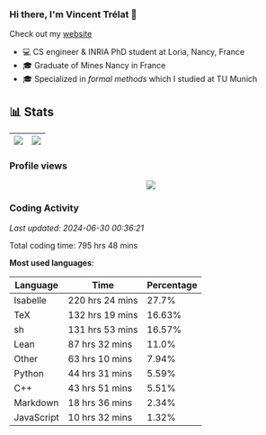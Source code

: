 ### Hi there, I'm Vincent Trélat 👋

Check out my [website](https://vtrelat.github.io)

-   💻 CS engineer & INRIA PhD student at Loria, Nancy, France
-   🎓 Graduate of Mines Nancy in France
-   🎓 Specialized in _formal methods_ which I studied at TU Munich

## 📊 **Stats**

| <img align="center" src="https://readme-stats.clckblog.space/api?username=VTrelat&show_icons=true&include_all_commits=true&theme=tokyonight&hide_border=true" /> | <img align="center" src="https://readme-stats.clckblog.space/api/top-langs/?username=VTrelat&layout=compact&theme=tokyonight&hide_border=true" /> |
| ---------------------------------------------------------------------------------------------------------------------------------------------------------------- | ------------------------------------------------------------------------------------------------------------------------------------------------- |

### Profile views

<p align="center">
 <img src="https://profile-counter.glitch.me/VTrelat/count.svg" />
</p>

<!--automations-->
### Coding Activity
_Last updated: 2024-06-30 00:36:21_

Total coding time: 795 hrs 48 mins

**Most used languages**:

| Language | Time | Percentage |
| ------------- | ------------- | ------------- |
| Isabelle | 220 hrs 24 mins | 27.7% |
| TeX | 132 hrs 19 mins | 16.63% |
| sh | 131 hrs 53 mins | 16.57% |
| Lean | 87 hrs 32 mins | 11.0% |
| Other | 63 hrs 10 mins | 7.94% |
| Python | 44 hrs 31 mins | 5.59% |
| C++ | 43 hrs 51 mins | 5.51% |
| Markdown | 18 hrs 36 mins | 2.34% |
| JavaScript | 10 hrs 32 mins | 1.32% |

